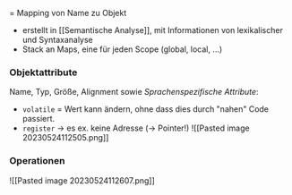 = Mapping von Name zu Objekt
- erstellt in [[Semantische Analyse]], mit Informationen von lexikalischer und Syntaxanalyse
- Stack an Maps, eine für jeden Scope (global, local, …)

### Objektattribute
Name, Typ, Größe, Alignment sowie *Sprachenspezifische Attribute*:
- `volatile` = Wert kann ändern, ohne dass dies durch "nahen" Code passiert.
- `register` -> es ex. keine Adresse (-> Pointer!)
![[Pasted image 20230524112505.png]]

### Operationen
![[Pasted image 20230524112607.png]]

